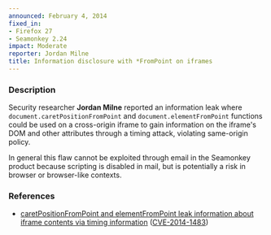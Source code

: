 ```yaml
---
announced: February 4, 2014
fixed_in:
- Firefox 27
- Seamonkey 2.24
impact: Moderate
reporter: Jordan Milne
title: Information disclosure with *FromPoint on iframes
---
```


<h3>Description</h3>

<p>Security researcher <strong>Jordan Milne</strong> reported an information
leak where <code>document.caretPositionFromPoint</code> and
<code>document.elementFromPoint</code> functions could be used on a cross-origin
iframe to gain information on the iframe's DOM and other attributes through a
timing attack, violating same-origin policy.

</p>

<p class="note">In general this flaw cannot be exploited through email in the
Seamonkey product because scripting is disabled in mail, but is potentially a
risk in browser or browser-like contexts.</p>

<h3>References</h3>

<ul>
  <li><a href="https://bugzilla.mozilla.org/show_bug.cgi?id=950427">
       caretPositionFromPoint and elementFromPoint leak information about iframe
contents via timing information</a> (<a href="http://cve.mitre.org/cgi-bin/cvename.cgi?name=CVE-2014-1483" class="ex-ref">CVE-2014-1483</a>)</li>
</ul>



